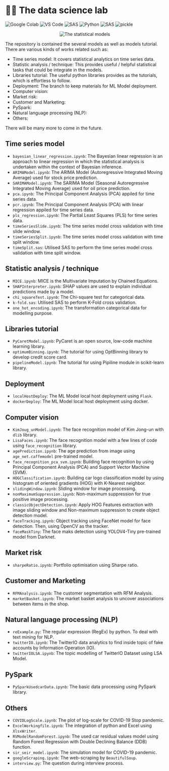 # ✍🏻 The data science lab

![Google Colab](https://img.shields.io/badge/Editor-Google%20Colab-brightgreen)
![VS Code](https://img.shields.io/badge/Editor-VS%20Code-brightgreen)
![SAS](https://img.shields.io/badge/Editor-SAS-brightgreen)
![Python](https://img.shields.io/badge/Code-Python-blue)
![SAS](https://img.shields.io/badge/Code-SAS-blue)
![pickle](https://img.shields.io/badge/Tools-pickle-brightgreen)

<p align="center">
  <img src="https://research.phoenix.edu/sites/default/files/blogpost/images/statistical-analysis-hero.jpg" alt="The statistical models"/>
</p>

The repository is contained the several models as well as models tutorial. There are various kinds of works related such as:
* Time series model: It covers statistical analytics on time series data.
* Statistic analysis / technique: This provides useful / helpful statistical tasks that could be integrate in the models.
* Libraries tutorial: The useful python libraries provides as the tutorials, which is effortless to follow.
* Deployment: The branch to keep materials for ML Model deployment.
* Computer vision: 
* Market risk:
* Customer and Marketing: 
* PySpark: 
* Natural language processing (NLP): 
* Others: 

There will be many more to come in the future.

## Time series model
* `bayesian_linear_regression.ipynb`: The Bayesian linear regression is an approach to linear regression in which the statistical analysis is undertaken within the context of Bayesian inference.
* `ARIMAModel.ipynb`: The ARIMA Model (Autoregressive Integrated Moving Average) used for stock price prediction.
* `SARIMAModel.ipynb`: The SARIMA Model (Seasonal Autoregressive Integrated Moving Average) used for oil price prediction.
* `pca.ipynb`: The Principal Component Analysis (PCA) appiled for time series data.
* `pcr.ipynb`: The Principal Component Analysis (PCA) with linear regression appiled for time series data.
* `pls_regression.ipynb`: The Partial Least Squares (PLS) for time series data.
* `timeSeriesSlide.ipynb`: The time series model cross validation with time slide window.
* `timeSeriesSplit.ipynb`: The time series model cross validation with time split window.
* `timeSplit.sas`: Utilised SAS to perform the time series model cross validation with time split window.

## Statistic analysis / technique
* `MICE.ipynb`: MICE is the Multivariate Imputation by Chained Equations.
* `SHAPInterpreter.ipynb`: SHAP values are used to explain individual predictions made by a model.
* `chi_squareTest.ipynb`: The Chi-square test for categorical data.
* `k-fold.sas`: Utilised SAS to perform K-Fold cross validation.
* `one_hot_encoding.ipynb`: The transformation categorical data for modelling purpose.

## Libraries tutorial
* `PyCaretModel.ipynb`: PyCaret is an open source, low-code machine learning library.
* `optimumBinning.ipynb`: The tutorial for using OptBinning library to develop credit score card.
* `pipelineModel.ipynb`: The tutorial for using Pipiline module in scikit-learn library.

## Deployment
* `localHostDeploy`: The ML Model local host deployment using `Flask`.
* `dockerDeploy`: The ML Model local host deployment using docker.

## Computer vision
* `KimJoug_unModel.ipynb`: The face recognition model of Kim Jong-un with `dlib` library.
* `LisaFaces.ipynb`: The face recognition model with a few lines of code using `face_recognition` library.
* `agePrediction.ipynb`: The age prediction from image using `age_net.caffemodel` pre-trained model.
* `face_recognition_pca_svm.ipynb`: Building face recognition by using Principal Component Analysis (PCA) and Support Vector Machine (SVM).
* `HOGClassification.ipynb`: Building car logo classification model by using histogram of oriented gradients (HOG) with K-Nearest neighbor.
* `slidingWindow.ipynb`: Sliding window for image processing.
* `nonMaximumSuppression.ipynb`: Non-maximum suppression for true positive image processing.
* `classicObjectDetection.ipynb`: Apply HOG Features extraction with image sliding window and Non-maximum suppression to create object detection model.
* `faceTracking.ipynb`: Object tracking using FaceNet model for face detection. Then, using OpenCV as the tracker.
* `faceMaskTiny`: The face maks detection using YOLOV4-Tiny pre-trained model from Darknet.

## Market risk
* `sharpeRatio.ipynb`: Portfolio optimisation using Sharpe ratio.

## Customer and Marketing
* `RFMAnalysis.ipynb`: The customer segmentation with RFM Analysis.
* `marketBasket.ipynb`: The market basket analysis to uncover associations between items in the shop.

## Natural language processing (NLP)
* `reExample.py`: The regular expression (RegEx) by python. To deal with text mining for NLP.
* `twitterIO.ipynb`: The TwitterIO data analytics to find inside topic of fake accounts by Information Operation (IO).
* `twitterIOLSA.ipynb`: The topic modelling of TwitterIO Dataset using LSA Model.

## PySpark
* `PySparkUsedcarData.ipynb`: The basic data processing using PySpark library.

## Others
* `COVIDLogScale.ipynb`: The plot of log-scale for COVID-19 Stop pandemic.
* `ExcelWorkingfile.ipynb`: The integration of python and Excel using `XlsxWriter`.
* `RVModelRandomForest.ipynb`: The used car residual values model using Random Forest Regression with Double Declining Balance (DDB) function.
* `sir_seir_model.ipynb`: The simulation model for COVID-19 pandemic.
* `googleScraping.ipynb`: The web-scraping by `BeautifulSoup`.
* `interview.py`: The question during interview process.
